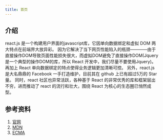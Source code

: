 ```yaml
---
title: 首页
---
```


## 介绍

react.js 是一个构建用户界面的javascript库，它因单向数据绑定和虚拟 DOM 两大特点在前端界大放异彩。
因为它解决了当下网页性能陷入的瓶颈————由于直接操作DOM导致页面性能损失很大，而虚拟DOM避免了直接操作DOM(Jquery 是一个典型的操作DOM的库，所以 React 开发中，我们尽量不要使用Jquery)。再加上 React 单向数据绑定的特点使得业务逻辑更加清晰可控。
另外，react.js 是大名鼎鼎的 Facebook 一手打造维护，目前其在 github 上已有超过5万的 Star 量。
同时，react 社区也异常活跃，各种基于 React 的非常优秀的库和框架层出不穷，进而推动了 react 的流行和壮大，围绕 React 为核心的生态圈已悄然成型。



## 参考资料

1. [官网](https://react.docschina.org/docs/getting-started.html)
2. [MDN](https://developer.mozilla.org/zh-CN/)
3. [ECMA](https://www.ecma-international.org/)